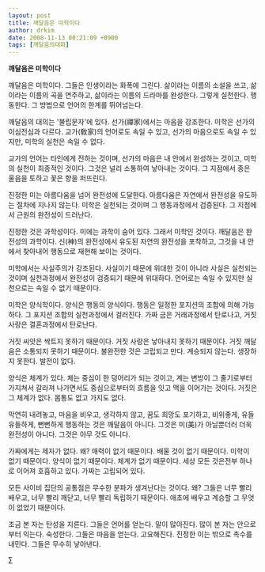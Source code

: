 ```yaml
---
layout: post
title: 깨달음은 미학이다
author: drkim
date: 2008-11-13 00:21:09 +0900
tags: [깨달음의대화]
---
```

**깨달음은 미학이다**

깨달음은 미학이다. 그들은 인생이라는 화폭에 그린다. 삶이라는 이름의 소설을 쓰고, 삶이라는 이름의 곡을 연주하고, 삶이라는 이름의 드라마를 완성한다. 그렇게 실천한다. 행동한다. 그 방법으로 언어의 한계를 뛰어넘는다. 

깨달음의 대의는 '불립문자'에 있다. 선가(禪家)에서는 마음을 강조한다. 미학은 선가의 이심전심과 다르다. 교가(敎家)의 언어로도 속일 수 있고, 선가의 마음으로도 속일 수 있지만, 미학의 실천은 속일 수 없다. 

교가의 언어는 타인에게 전하는 것이며, 선가의 마음은 내 안에서 완성하는 것이고, 미학의 실천이 최종적인 것이다. 그것은 널리 소통하여 낳아내는 것이다. 그 지점에서 종은 울음을 토하고 꽃은 향을 퍼뜨린다.

진정한 미는 아름다움을 넘어 완전성에 도달한다. 아름다움은 자연에서 완전성을 유도하는 절차에 지나지 않는다. 미학은 실천되는 것이며 그 행동과정에서 검증된다. 그 지점에서 근원의 완전성이 드러난다. 

진정한 것은 과학성이다. 미에는 과학이 숨어 있다. 그래서 미학인 것이다. 깨달음은 완전성의 과학이다. 신(神)의 완전성에서 유도된 자연의 완전성을 포착하고, 그것을 내 안에서 찾아내어 행동으로 재현해 보이는 것이다. 

미학에서는 사실주의가 강조된다. 사실이기 때문에 위대한 것이 아니라 사실은 실천되는 것이며 실천과정에서 완전성이 검증되기 때문에 위대하다. 언어로는 속일 수 있지만 실천으로는 속일 수 없기 때문이다. 

미학은 양식학이다. 양식은 행동의 양식이다. 행동은 일정한 포지션의 조합에 의해 가능하다. 그 포지션 조합의 실천과정에서 걸러진다. 가짜 금은 거래과정에서 탄로나고, 거짓 사랑은 결혼과정에서 탄로난다.

거짓 씨앗은 싹트지 못하기 때문이다. 거짓 사랑은 낳아내지 못하기 때문이다. 거짓 깨달음은 소통되지 못하기 때문이다. 불완전한 것은 고립되고 만다. 계승되지 않는다. 생장하지 못한다. 발전이 없다.

양식은 체계가 있다. 체는 중심이 한 덩어리가 되는 것이고, 계는 변방이 그 줄기로부터 가지쳐서 갈라져 나가면서도 중심으로부터의 흐름을 잇고 맥을 이어가는 것이다. 거짓은 그 체계가 없다. 몸통도 없고 가지도 없다.

막연히 내려놓고, 마음을 비우고, 생각하지 않고, 꿈도 희망도 포기하고, 비위좋게, 유들유들하게, 뻔뻔하게 행동하는 것은 깨달음이 아니다. 그것은 미(美)가 아닐뿐더러 더욱 완전성이 아니다. 그것은 아무 것도 아니다.

가짜에게는 제자가 없다. 왜? 매력이 없기 때문이다. 배울 것이 없기 때문이다. 미학이 없기 때문이다. 양식이 없기 때문이다. 체계가 없기 때문이다. 세상 모든 것은전부 하나로 이어져 호흡하고 있다. 가짜는 고립되어 있다. 

모든 사이비 집단의 공통점은 무수한 분파가 생겨난다는 것이다. 왜? 그들은 너무 빨리 배우고, 너무 빨리 깨닫고, 너무 빨리 독립하기 때문이다. 애초에 배우고 계승할 그 무엇이 없었기 때문이다. 

조금 본 자는 탄성을 지른다. 그들은 언어를 얻는다. 말이 많아진다. 많이 본 자는 안으로부터 익는다. 숙성한다. 그들은 마음을 얻는다. 고요해진다. 진정한 이는 밖으로 촉수를 내민다. 그들은 무수히 낳아낸다. 





∑